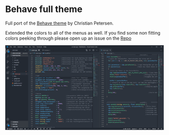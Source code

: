 # Behave full theme

Full port of the [Behave theme](https://github.com/fnky/behave-theme) by Christian Petersen.

Extended the colors to all of the menus as well. If you find some non fitting colors peeking through please open up an issue on the [Repo](https://github.com/Chrismettal/Behave-full-Theme)

![Screenshot](https://github.com/Chrismettal/Behave-full-Theme/blob/master/Screenshot.png)